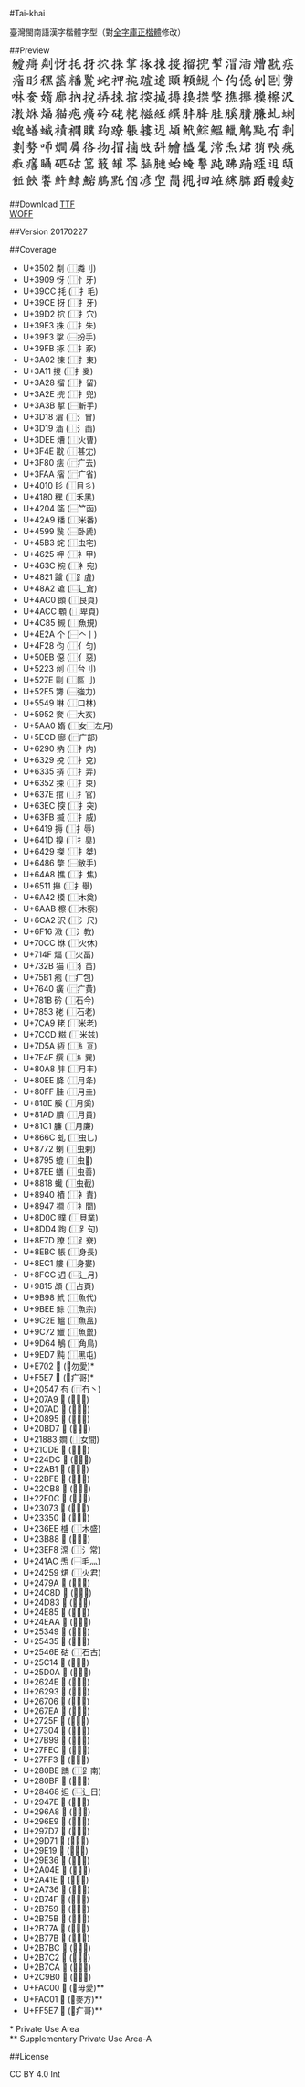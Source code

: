 #Tai-khai

臺灣閩南語漢字楷體字型（對[全字庫正楷體](http://data.gov.tw/node/5961)修改）

##Preview
![Han-tsi-thng](https://raw.githubusercontent.com/glll4678/Tai-khai/master/Tai-khai.png)

##Download
[TTF](https://github.com/glll4678/Tai-khai/raw/master/Tai-khai.ttf)  
[WOFF](https://github.com/glll4678/Tai-khai/raw/master/Tai-khai.woff)

##Version
20170227

##Coverage
- U+3502 㔂 (⿰粦刂)
- U+3909 㤉 (⿰忄牙)
- U+39CC 㧌 (⿰扌毛)
- U+39CE 㧎 (⿰扌牙)
- U+39D2 㧒 (⿰扌穴)
- U+39E3 㧣 (⿰扌朱)
- U+39F3 㧳 (⿱扮手)
- U+39FB 㧻 (⿰扌豖)
- U+3A02 㨂 (⿰扌東)
- U+3A11 㨑 (⿰扌㚇)
- U+3A28 㨨 (⿰扌留)
- U+3A2E 㨮 (⿰扌兜)
- U+3A3B 㨻 (⿱斬手)
- U+3D18 㴘 (⿰氵冒)
- U+3D19 㴙 (⿰氵臿)
- U+3DEE 㷮 (⿰火曹)
- U+3F4E 㽎 (⿰甚冘)
- U+3F80 㾀 (⿸疒去)
- U+3FAA 㾪 (⿸疒省)
- U+4010 䀐 (⿰目彡)
- U+4180 䆀 (⿰禾黑)
- U+4204 䈄 (⿱𥫗函)
- U+42A9 䊩 (⿰米番)
- U+4599 䖙 (⿱卧虒)
- U+45B3 䖳 (⿰虫宅)
- U+4625 䘥 (⿰衤甲)
- U+463C 䘼 (⿰衤宛)
- U+4821 䠡 (⿰𧾷虘)
- U+48A2 䢢 (⿺辶倉)
- U+4AC0 䫀 (⿰艮頁)
- U+4ACC 䫌 (⿰卑頁)
- U+4C85 䲅 (⿰魚規)
- U+4E2A 个 (⿱𠆢丨)
- U+4F28 伨 (⿰亻匀)
- U+50EB 僫 (⿰亻惡)
- U+5223 刣 (⿰台刂)
- U+527E 剾 (⿰區刂)
- U+52E5 勥 (⿱強力)
- U+5549 啉 (⿰口林)
- U+5952 奒 (⿱大亥)
- U+5AA0 媠 (⿰女⿱左月)
- U+5ECD 廍 (⿸广部)
- U+6290 抐 (⿰扌内)
- U+6329 挩 (⿰扌兌)
- U+6335 挵 (⿰扌弄)
- U+6352 捒 (⿰扌束)
- U+637E 捾 (⿰扌官)
- U+63EC 揬 (⿰扌突)
- U+63FB 揻 (⿰扌威)
- U+6419 搙 (⿰扌辱)
- U+641D 搝 (⿰扌臭)
- U+6429 搩 (⿰扌桀)
- U+6486 撆 (⿱敝手)
- U+64A8 撨 (⿰扌焦)
- U+6511 攑 (⿰扌舉)
- U+6A42 橂 (⿰木奠)
- U+6AAB 檫 (⿰木察)
- U+6CA2 沢 (⿰氵尺)
- U+6F16 漖 (⿰氵教)
- U+70CC 烌 (⿰火休)
- U+714F 煏 (⿰火畐)
- U+732B 猫 (⿰犭苗)
- U+75B1 疱 (⿸疒包)
- U+7640 癀 (⿸疒黄)
- U+781B 砛 (⿰石今)
- U+7853 硓 (⿰石老)
- U+7CA9 粩 (⿰米老)
- U+7CCD 糍 (⿰米兹)
- U+7D5A 絚 (⿰糹亙)
- U+7E4F 繏 (⿰糹巽)
- U+80A8 肨 (⿰月丰)
- U+80EE 胮 (⿰月夅)
- U+80FF 胿 (⿰月圭)
- U+818E 膎 (⿰月奚)
- U+81AD 膭 (⿰月貴)
- U+81C1 臁 (⿰月廉)
- U+866C 虬 (⿰虫乚)
- U+8772 蝲 (⿰虫剌)
- U+8795 螕 (⿰虫𣬉)
- U+87EE 蟮 (⿰虫善)
- U+8818 蠘 (⿰虫截)
- U+8940 襀 (⿰衤責)
- U+8947 襇 (⿰衤間)
- U+8D0C 贌 (⿰貝菐)
- U+8DD4 跔 (⿰𧾷句)
- U+8E7D 蹽 (⿰𧾷尞)
- U+8EBC 躼 (⿰身長)
- U+8EC1 軁 (⿰身婁)
- U+8FCC 迌 (⿺辶月)
- U+9815 頕 (⿰占頁)
- U+9B98 鮘 (⿰魚代)
- U+9BEE 鯮 (⿰魚宗)
- U+9C2E 鰮 (⿰魚𥁕)
- U+9C72 鱲 (⿰魚巤)
- U+9D64 鵤 (⿰角鳥)
- U+9ED7 黗 (⿰黑屯)
- U+E702  (⿰勿愛)*
- U+F5E7  (⿸疒哥)*
- U+20547 𠕇 (⿵冇丶)
- U+207A9 𠞩 (⿰率刂)
- U+207AD 𠞭 (⿰婁刂)
- U+20895 𠢕 (⿱敖力)
- U+20BD7 𠯗 (⿰口帀)
- U+21883 𡢃 (⿰女間)
- U+21CDE 𡳞 (⿸尸粦)
- U+224DC 𢓜 (⿰彳各)
- U+22AB1 𢪱 (⿰扌勿)
- U+22BFE 𢯾 (⿰扌冒)
- U+22CB8 𢲸 (⿰扌鹵)
- U+22F0C 𢼌 (⿰包攴)
- U+23073 𣁳 (⿰舌斗)
- U+23350 𣍐 (⿰勿會)
- U+236EE 𣛮 (⿰木盛)
- U+23B88 𣮈 (⿱屈毛)
- U+23EF8 𣻸 (⿰氵常)
- U+241AC 𤆬 (⿱毛灬)
- U+24259 𤉙 (⿰火君)
- U+2479A 𤞚 (⿰犭肖)
- U+24C8D 𤲍 (⿰甲夾)
- U+24D83 𤶃 (⿸疒兆)
- U+24E85 𤺅 (⿸疒𠭥)
- U+24EAA 𤺪 (⿸疒善)
- U+25349 𥍉 (⿰目聶)
- U+25435 𥐵 (⿰石匹)
- U+2546E 𥑮 (⿰石古)
- U+25C14 𥰔 (⿱𥫗品)
- U+25D0A 𥴊 (⿱𥫗敢)
- U+2624E 𦉎 (⿰缶崔)
- U+26293 𦊓 (⿱罒令)
- U+26706 𦜆 (⿰月函)
- U+267EA 𦟪 (⿰月連)
- U+2725F 𧉟 (⿰虫台)
- U+27304 𧌄 (⿰虫奄)
- U+27B99 𧮙 (⿱𣫞言)
- U+27FEC 𧿬 (⿰⻊屯)
- U+27FF3 𧿳 (⿰⻊弗)
- U+280BE 𨂾 (⿰⻊南)
- U+280BF 𨂿 (⿰⻊歪)
- U+28468 𨑨 (⿺辶日)
- U+2947E 𩑾 (⿰氐頁)
- U+296A8 𩚨 (⿰飠丘)
- U+296E9 𩛩 (⿰飠夾)
- U+297D7 𩟗 (⿱漸食)
- U+29D71 𩵱 (⿰魚午)
- U+29E19 𩸙 (⿰魚隶)
- U+29E36 𩸶 (⿰魚岩)
- U+2A04E 𪁎 (⿰肖鳥)
- U+2A41E 𪐞 (⿰黑乇)
- U+2A736 𪜶 (⿰亻因)
- U+2B74F 𫝏 (⿰冫彥)
- U+2B759 𫝙 (⿱向上)
- U+2B75B 𫝛 (⿱相同)
- U+2B77A 𫝺 (⿰扌甩)
- U+2B77B 𫝻 (⿰扌回)
- U+2B7BC 𫞼 (⿰立在)
- U+2B7C2 𫟂 (⿰糹寒)
- U+2B7CA 𫟊 (⿰月席)
- U+2C9B0 𬦰 (⿰⻊百)
- U+FAC00 󺰀 (⿰毋愛)**
- U+FAC01 󺰁 (⿺麥方)**
- U+FF5E7 󿗧 (⿸疒哥)**

\* Private Use Area  
\** Supplementary Private Use Area-A

##License

CC BY 4.0 Int